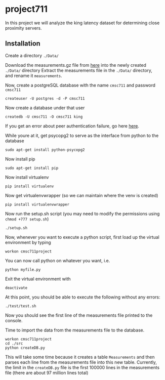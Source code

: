 # project711
In this project we will analyze the king latency dataset for determining close proximity servers.

## Installation
Create a directory `./Data/`

Download the measurements.gz file from [here](https://pdos.csail.mit.edu/archive/p2psim/kingdata/) into the newly created `./Data/` directory
Extract the measurements file in the `./Data/` directory, and rename it `measurements`.

Now, create a postgreSQL database with the name `cmsc711` and password `cmsc711`
```
createuser -U postgres -d -P cmsc711
```
Now create a database under that user
```
createdb -U cmsc711 -O cmsc711 king
```
If you get an error about peer authentication failure, go here [here](http://stackoverflow.com/questions/18664074/getting-error-peer-authentication-failed-for-user-postgres-when-trying-to-ge).

While youre at it, get psycopg2 to serve as the interface from python to the database

```
sudo apt-get install python-psycopg2
```

Now install pip
```
sudo apt-get install pip
```
Now install virtualenv
```
pip install virtualenv
```
Now get virtualenvwrapper (so we can maintain where the venv is created)
```
pip install virtualenvwrapper
```
Now run the setup.sh script (you may need to modify the permissions using `chmod +777 setup.sh`)
```
./setup.sh
```

Now, whenever you want to execute a python script, first load up the virtual environment by typing
```
workon cmsc711project
```
You can now call python on whatever you want, i.e.
```
python myfile.py
```

Exit the virtual environment with
```
deactivate
```
At this point, you should be able to execute the following without any errors:
```
./test/test.sh
```
Now you should see the first line of the measurements file printed to the console.

Time to import the data from the measurements file to the database. 
```
workon cmsc711project
cd ./src
python createDB.py
```
This will take some time because it creates a table `Measurements` and then parses each line from the measurements file into this new table.
Currently, the limit in the `createDB.py` file is the first 100000 lines in the measurements file (there are about 97 million lines total)



